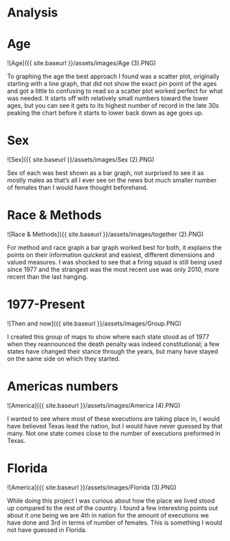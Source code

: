 # Analysis


# Age

![Age]({{ site.baseurl }}/assets/images/Age (3).PNG)

To graphing the age the best approach I found was a scatter plot, originally starting with a line graph, that did not show the exact pin point of the ages and got a little to confusing to read so a scatter plot worked perfect for what was needed.  It starts off with relatively small numbers toward the lower ages, but you can see it gets to its highest number of record in the late 30s peaking the chart before it starts to lower back down as age goes up.  

# Sex

![Sex]({{ site.baseurl }}/assets/images/Sex (2).PNG)

Sex of each was best shown as a bar graph, not surprised to see it as mostly males as that’s all I ever see on the news but much smaller number of females than I would have thought beforehand.  

# Race & Methods

![Race & Methods]({{ site.baseurl }}/assets/images/together (2).PNG)

For method and race graph a bar graph worked best for both, it explains the points on their information quickest and easiest, different dimensions and valued measures.  I was shocked to see that a firing squad is still being used since 1977 and the strangest was the most recent use was only 2010, more recent than the last hanging.  

# 1977-Present

![Then and now]({{ site.baseurl }}/assets/images/Group.PNG)

I created this group of maps to show where each state stood as of 1977 when they reannounced the death penalty was indeed constitutional; a few states have changed their stance through the years, but many have stayed on the same side on which they started. 

# Americas numbers 

![America]({{ site.baseurl }}/assets/images/America (4).PNG)

I wanted to see where most of these executions are taking place in, I would have believed Texas lead the nation, but I would have never guessed by that many.  Not one state comes close to the number of executions preformed in Texas.  

# Florida

![America]({{ site.baseurl }}/assets/images/Florida (3).PNG)

While doing this project I was curious about how the place we lived stood up compared to the rest of the country.  I found a few interesting points out about it one being we are 4th in nation for the amount of executions we have done and 3rd in terms of number of females.  This is something I would not have guessed in Florida. 
